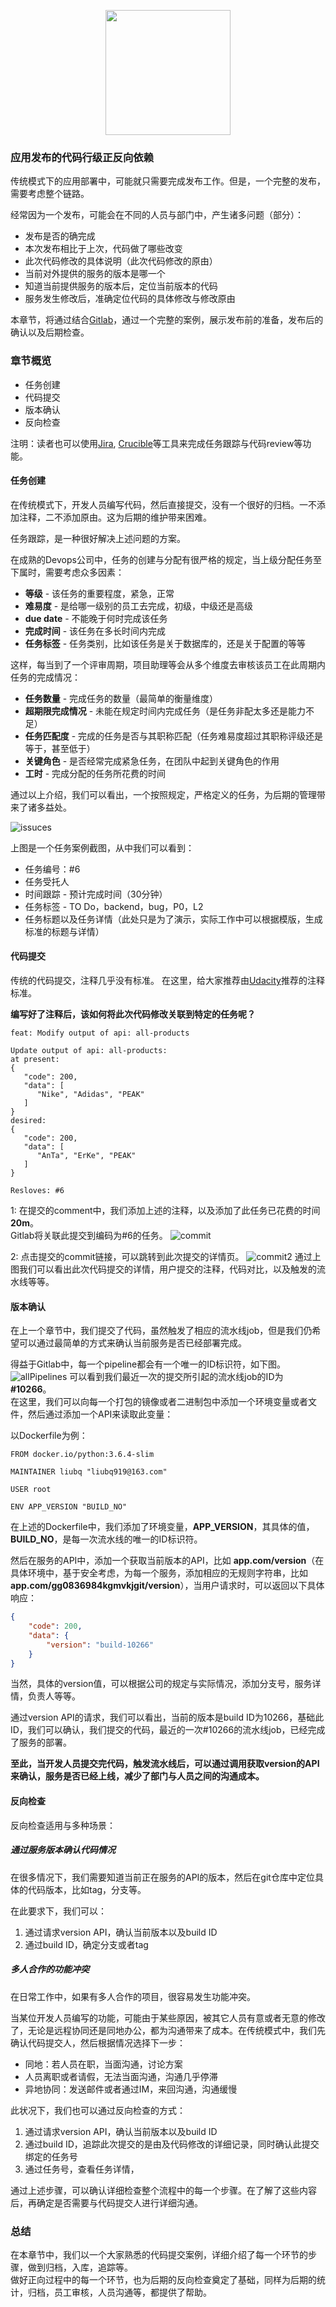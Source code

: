 <p align="center">
   <img width="200" src="CodeLevel.png">
</p>

### 应用发布的代码行级正反向依赖

传统模式下的应用部署中，可能就只需要完成发布工作。但是，一个完整的发布，需要考虑整个链路。

经常因为一个发布，可能会在不同的人员与部门中，产生诸多问题（部分）：

- 发布是否的确完成
- 本次发布相比于上次，代码做了哪些改变
- 此次代码修改的具体说明（此次代码修改的原由）
- 当前对外提供的服务的版本是哪一个
- 知道当前提供服务的版本后，定位当前版本的代码
- 服务发生修改后，准确定位代码的具体修改与修改原由

本章节，将通过结合[Gitlab](https://about.gitlab.com/)，通过一个完整的案例，展示发布前的准备，发布后的确认以及后期检查。

### 章节概览
- 任务创建
- 代码提交
- 版本确认
- 反向检查

注明：读者也可以使用[Jira](https://www.atlassian.com/software/jira), [Crucible](https://www.atlassian.com/software/crucible)等工具来完成任务跟踪与代码review等功能。

#### 任务创建
在传统模式下，开发人员编写代码，然后直接提交，没有一个很好的归档。一不添加注释，二不添加原由。这为后期的维护带来困难。

任务跟踪，是一种很好解决上述问题的方案。

在成熟的Devops公司中，任务的创建与分配有很严格的规定，当上级分配任务至下属时，需要考虑众多因素：

- **等级** - 该任务的重要程度，紧急，正常
- **难易度** - 是给哪一级别的员工去完成，初级，中级还是高级
- **due date** - 不能晚于何时完成该任务
- **完成时间** - 该任务在多长时间内完成
- **任务标签** - 任务类别，比如该任务是关于数据库的，还是关于配置的等等

这样，每当到了一个评审周期，项目助理等会从多个维度去审核该员工在此周期内任务的完成情况：

- **任务数量** - 完成任务的数量（最简单的衡量维度）
- **超期限完成情况** - 未能在规定时间内完成任务（是任务非配太多还是能力不足）
- **任务匹配度** - 完成的任务是否与其职称匹配（任务难易度超过其职称评级还是等于，甚至低于）
- **关键角色** - 是否经常完成紧急任务，在团队中起到关键角色的作用
- **工时** - 完成分配的任务所花费的时间

通过以上介绍，我们可以看出，一个按照规定，严格定义的任务，为后期的管理带来了诸多益处。

![issuces](images/issues.png)

上图是一个任务案例截图，从中我们可以看到：

- 任务编号：#6
- 任务受托人
- 时间跟踪 - 预计完成时间（30分钟）
- 任务标签 - TO Do，backend，bug，P0，L2
- 任务标题以及任务详情（此处只是为了演示，实际工作中可以根据模版，生成标准的标题与详情）

#### 代码提交

传统的代码提交，注释几乎没有标准。
在这里，给大家推荐由[Udacity](https://udacity.github.io/git-styleguide/)推荐的注释标准。

**编写好了注释后，该如何将此次代码修改关联到特定的任务呢？**

```shell
feat: Modify output of api: all-products

Update output of api: all-products:
at present:
{
   "code": 200,
   "data": [
      "Nike", "Adidas", "PEAK"
   ]
}
desired:
{
   "code": 200,
   "data": [
      "AnTa", "ErKe", "PEAK"
   ]
}

Resloves: #6
```
1: 在提交的comment中，我们添加上述的注释，以及添加了此任务已花费的时间**20m**。  
Gitlab将关联此提交到编码为#6的任务。
![commit](images/commit.png)

2: 点击提交的commit链接，可以跳转到此次提交的详情页。
![commit2](images/commit2.png)
通过上图我们可以看出此次代码提交的详情，用户提交的注释，代码对比，以及触发的流水线等等。

#### 版本确认
在上一个章节中，我们提交了代码，虽然触发了相应的流水线job，但是我们仍希望可以通过最简单的方式来确认当前服务是否已经部署完成。

得益于Gitlab中，每一个pipeline都会有一个唯一的ID标识符，如下图。
![allPipelines](images/allPipelines.png)
可以看到我们最近一次的提交所引起的流水线job的ID为 **#10266**。  
在这里，我们可以向每一个打包的镜像或者二进制包中添加一个环境变量或者文件，然后通过添加一个API来读取此变量：

以Dockerfile为例：
```shell
FROM docker.io/python:3.6.4-slim

MAINTAINER liubq "liubq919@163.com"

USER root

ENV APP_VERSION "BUILD_NO"
```

在上述的Dockerfile中，我们添加了环境变量，**APP_VERSION**，其具体的值，**BUILD_NO**，是每一次流水线的唯一的ID标识符。

然后在服务的API中，添加一个获取当前版本的API，比如 **app.com/version**（在具体环境中，基于安全考虑，为每一个服务，添加相应的无规则字符串，比如**app.com/gg0836984kgmvkjgit/version**），当用户请求时，可以返回以下具体响应：

```json
{
    "code": 200,
    "data": {
        "version": "build-10266"
    }
}
```
当然，具体的version值，可以根据公司的规定与实际情况，添加分支号，服务详情，负责人等等。

通过version API的请求，我们可以看出，当前的版本是build ID为10266，基础此ID，我们可以确认，我们提交的代码，最近的一次#10266的流水线job，已经完成了服务的部署。

**至此，当开发人员提交完代码，触发流水线后，可以通过调用获取version的API来确认，服务是否已经上线，减少了部门与人员之间的沟通成本。**

#### 反向检查
反向检查适用与多种场景：

##### 通过服务版本确认代码情况
在很多情况下，我们需要知道当前正在服务的API的版本，然后在git仓库中定位具体的代码版本，比如tag，分支等。

在此要求下，我们可以：
1. 通过请求version API，确认当前版本以及build ID
2. 通过build ID，确定分支或者tag

##### 多人合作的功能冲突
在日常工作中，如果有多人合作的项目，很容易发生功能冲突。

当某位开发人员编写的功能，可能由于某些原因，被其它人员有意或者无意的修改了，无论是远程协同还是同地办公，都为沟通带来了成本。在传统模式中，我们先确认代码提交人，然后根据情况选择下一步：

- 同地：若人员在职，当面沟通，讨论方案
- 人员离职或者请假，无法当面沟通，沟通几乎停滞
- 异地协同：发送邮件或者通过IM，来回沟通，沟通缓慢

此状况下，我们也可以通过反向检查的方式：
1. 通过请求version API，确认当前版本以及build ID
2. 通过build ID，追踪此次提交的是由及代码修改的详细记录，同时确认此提交绑定的任务号
3. 通过任务号，查看任务详情，

通过上述步骤，可以确认详细检查整个流程中的每一个步骤。在了解了这些内容后，再确定是否需要与代码提交人进行详细沟通。

### 总结
在本章节中，我们以一个大家熟悉的代码提交案例，详细介绍了每一个环节的步骤，做到归档，入库，追踪等。  
做好正向过程中的每一个环节，也为后期的反向检查奠定了基础，同样为后期的统计，归档，员工审核，人员沟通等，都提供了帮助。  